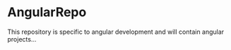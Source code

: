# AngularRepo
This repository is specific to angular development and will contain angular projects...

